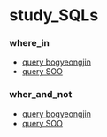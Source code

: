 
# study_SQLs 
### where_in
- [query bogyeongjin](./bogyeongjin/w3schools/where_in_subquery.sql)
- [query SOO](./SOO/where_in_subquery.sql)
### wher_and_not
- [query bogyeongjin](./bogyeongjin/w3schools/where_and_not.sql)
- [query SOO](./SOO/where_and_not.sql)